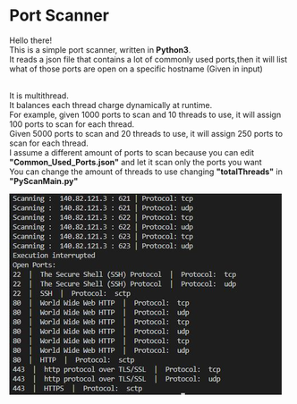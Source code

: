 # Port Scanner
Hello there!<br>
This is a simple port scanner, written in <b>Python3</b>.<br>
It reads a json file that contains a lot of commonly used ports,then it will list what of those ports are open on a specific hostname (Given in input)<br><br>

It is multithread.<br>
It balances each thread charge dynamically at runtime.<br> 
For example, given 1000 ports to scan and 10 threads to use, it will assign 100 ports to scan for each thread.<br>
Given 5000 ports to scan and 20 threads to use, it will assign 250 ports to scan for each thread.<br>
I assume a different amount of ports to scan because you can edit <b>"Common_Used_Ports.json"</b> and let it scan only the ports you want<br>
You can change the amount of threads to use changing <b>"totalThreads"</b> in <b>"PyScanMain.py"</b><br>

![Alt text](https://raw.githubusercontent.com/ptr-cln/Port_Scanner/main/resources/screenshots/Screenshot.JPG)<br>

